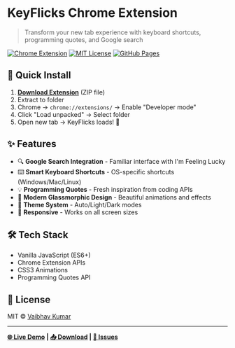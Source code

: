 # KeyFlicks Chrome Extension

> Transform your new tab experience with keyboard shortcuts, programming quotes, and Google search

[![Chrome Extension](https://img.shields.io/badge/Chrome-Extension-blue?logo=google-chrome)](https://github.com/vaibhav01-git/KeyFlicks)
[![MIT License](https://img.shields.io/badge/License-MIT-green.svg)](LICENSE)
[![GitHub Pages](https://img.shields.io/badge/Demo-Live-brightgreen)](https://vaibhav01-git.github.io/KeyFlicks/)

## 🚀 Quick Install

1. **[Download Extension](https://github.com/vaibhav01-git/KeyFlicks/archive/refs/heads/main.zip)** (ZIP file)
2. Extract to folder
3. Chrome → `chrome://extensions/` → Enable "Developer mode"
4. Click "Load unpacked" → Select folder
5. Open new tab → KeyFlicks loads! 🎉

## ✨ Features

- 🔍 **Google Search Integration** - Familiar interface with I'm Feeling Lucky
- ⌨️ **Smart Keyboard Shortcuts** - OS-specific shortcuts (Windows/Mac/Linux)
- 💡 **Programming Quotes** - Fresh inspiration from coding APIs
- 🎨 **Modern Glassmorphic Design** - Beautiful animations and effects
- 🌙 **Theme System** - Auto/Light/Dark modes
- 📱 **Responsive** - Works on all screen sizes

## 🛠️ Tech Stack

- Vanilla JavaScript (ES6+)
- Chrome Extension APIs
- CSS3 Animations
- Programming Quotes API

## 📝 License

MIT © [Vaibhav Kumar](https://github.com/vaibhav01-git)

---

**[🌐 Live Demo](https://vaibhav01-git.github.io/KeyFlicks/) | [📥 Download](https://github.com/vaibhav01-git/KeyFlicks/archive/refs/heads/main.zip) | [🐛 Issues](https://github.com/vaibhav01-git/KeyFlicks/issues)**